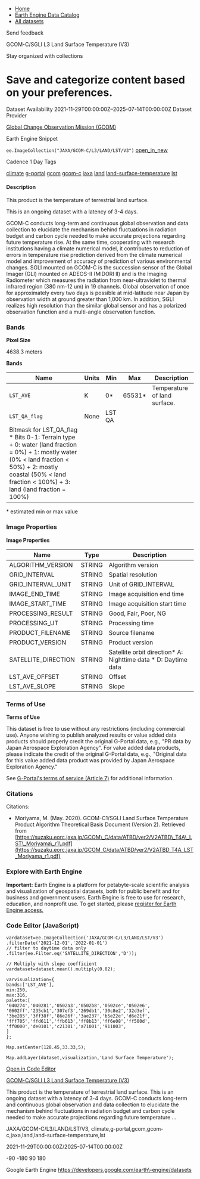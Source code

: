 



* [Home](https://developers.google.com/)
* [Earth Engine Data Catalog](https://developers.google.com/earth-engine/datasets)
* [All datasets](https://developers.google.com/earth-engine/datasets/catalog)





 
 
 Send feedback
 
 

GCOM\-C/SGLI L3 Land Surface Temperature (V3\)


 
 Stay organized with collections
 

 
 Save and categorize content based on your preferences.
================================================================================================================================================








Dataset Availability
2021\-11\-29T00:00:00Z–2025\-07\-14T00:00:00Z
Dataset Provider


[Global Change Observation Mission (GCOM)](https://suzaku.eorc.jaxa.jp/GCOM/index.html)



Earth Engine Snippet


`ee.ImageCollection("JAXA/GCOM-C/L3/LAND/LST/V3")` 
[open\_in\_new](https://code.earthengine.google.com/?scriptPath=Examples:Datasets/JAXA/JAXA_GCOM-C_L3_LAND_LST_V3)





Cadence
1 Day
Tags


[climate](/earth-engine/datasets/tags/climate)
[g\-portal](/earth-engine/datasets/tags/g-portal)
[gcom](/earth-engine/datasets/tags/gcom)
[gcom\-c](/earth-engine/datasets/tags/gcom-c)
[jaxa](/earth-engine/datasets/tags/jaxa)
[land](/earth-engine/datasets/tags/land)
[land\-surface\-temperature](/earth-engine/datasets/tags/land-surface-temperature)
[lst](/earth-engine/datasets/tags/lst)








#### Description



This product is the temperature of terrestrial land surface.


This is an ongoing dataset with a latency of 3\-4 days.


GCOM\-C conducts long\-term and continuous global observation and data collection to elucidate the
mechanism behind fluctuations in radiation budget and carbon cycle needed to make accurate
projections regarding future temperature rise. At the same time, cooperating with research
institutions having a climate numerical model, it contributes to reduction of errors in
temperature rise prediction derived from the climate numerical model and improvement of accuracy
of prediction of various environmental changes. SGLI mounted on GCOM\-C is the succession sensor
of the Global Imager (GLI) mounted on ADEOS\-II (MIDORI II) and is the Imaging Radiometer which
measures the radiation from near\-ultraviolet to thermal infrared region (380 nm\-12 um) in 19
channels. Global observation of once for approximately every two days is possible at
mid\-latitude near Japan by observation width at ground greater than 1,000 km. In addition, SGLI
realizes high resolution than the similar global sensor and has a polarized observation function
and a multi\-angle observation function.





### Bands



**Pixel Size**
  
4638\.3 meters



**Bands**




| Name | Units | Min | Max | Description |
| --- | --- | --- | --- | --- |
| `LST_AVE` | K | 0\* | 65531\* | Temperature of land surface. |
| `LST_QA_flag` | None | LST QA |
| Bitmask for LST\_QA\_flag * Bits 0\-1: Terrain type 	+ 0: water (land fraction \= 0%) 	+ 1: mostly water (0% \< land fraction \< 50%) 	+ 2: mostly coastal (50% \< land fraction \< 100%) 	+ 3: land (land fraction \= 100%) | | | | | | | | | | | | | | | | | | | | | | | | | | | | | | | | | | | | | | | | | | | | | | | | | | | | | | | | | | | | | | | | | | | | | | | | | | | | | | | | | | | | | | | | | | | | | | | | | | | |


 \* estimated min or max value


### Image Properties


**Image Properties**




| Name | Type | Description |
| --- | --- | --- |
| ALGORITHM\_VERSION | STRING | Algorithm version |
| GRID\_INTERVAL | STRING | Spatial resolution |
| GRID\_INTERVAL\_UNIT | STRING | Unit of GRID\_INTERVAL |
| IMAGE\_END\_TIME | STRING | Image acquisition end time |
| IMAGE\_START\_TIME | STRING | Image acquisition start time |
| PROCESSING\_RESULT | STRING | Good, Fair, Poor, NG |
| PROCESSING\_UT | STRING | Processing time |
| PRODUCT\_FILENAME | STRING | Source filename |
| PRODUCT\_VERSION | STRING | Product version |
| SATELLITE\_DIRECTION | STRING | Satellite orbit direction* A: Nighttime data * D: Daytime data |
| LST\_AVE\_OFFSET | STRING | Offset |
| LST\_AVE\_SLOPE | STRING | Slope |




### Terms of Use


**Terms of Use**


This dataset is free to use without any restrictions (including commercial use). Anyone wishing
to publish analyzed results or value added data products should properly credit the original
G\-Portal data, e.g., "PR data by Japan Aerospace Exploration Agency". For value added data
products, please indicate the credit of the original G\-Portal data, e.g., "Original data for
this value added data product was provided by Japan Aerospace Exploration Agency."


See [G\-Portal's terms of service (Article 7\)](https://gportal.jaxa.jp/gpr/index/eula?lang=en)
for additional information.




### Citations



Citations:
* Moriyama, M. (May. 2020\). GCOM\-C1/SGLI Land Surface Temperature Product Algorithm Theoretical
Basis Document (Version 2\). Retrieved from [https://suzaku.eorc.jaxa.jp/GCOM\_C/data/ATBD/ver2/V2ATBD\_T4A\_LST\_Moriyama\_r1\.pdf](https://suzaku.eorc.jaxa.jp/GCOM_C/data/ATBD/ver2/V2ATBD_T4A_LST_Moriyama_r1.pdf)





### Explore with Earth Engine


**Important:** 
 Earth Engine is a platform for petabyte\-scale scientific analysis and visualization of
 geospatial datasets, both for public benefit and for business and government users.
 Earth Engine is free to use for research, education, and nonprofit use. To get started, please
 [register for Earth Engine access.](https://console.cloud.google.com/earth-engine)



### Code Editor (JavaScript)



```
vardataset=ee.ImageCollection('JAXA/GCOM-C/L3/LAND/LST/V3')
.filterDate('2021-12-01','2022-01-01')
// filter to daytime data only
.filter(ee.Filter.eq('SATELLITE_DIRECTION','D'));

// Multiply with slope coefficient
vardataset=dataset.mean().multiply(0.02);

varvisualization={
bands:['LST_AVE'],
min:250,
max:316,
palette:[
'040274','040281','0502a3','0502b8','0502ce','0502e6',
'0602ff','235cb1','307ef3','269db1','30c8e2','32d3ef',
'3be285','3ff38f','86e26f','3ae237','b5e22e','d6e21f',
'fff705','ffd611','ffb613','ff8b13','ff6e08','ff500d',
'ff0000','de0101','c21301','a71001','911003',
]
};

Map.setCenter(128.45,33.33,5);

Map.addLayer(dataset,visualization,'Land Surface Temperature');
```



[Open in Code Editor](https://code.earthengine.google.com/?scriptPath=Examples:Datasets/JAXA/JAXA_GCOM-C_L3_LAND_LST_V3)


[GCOM\-C/SGLI L3 Land Surface Temperature (V3\)](/earth-engine/datasets/catalog/JAXA_GCOM-C_L3_LAND_LST_V3)

This product is the temperature of terrestrial land surface. This is an ongoing dataset with a latency of 3\-4 days. GCOM\-C conducts long\-term and continuous global observation and data collection to elucidate the mechanism behind fluctuations in radiation budget and carbon cycle needed to make accurate projections regarding future temperature …

 JAXA/GCOM\-C/L3/LAND/LST/V3,
 climate,g\-portal,gcom,gcom\-c,jaxa,land,land\-surface\-temperature,lst

2021\-11\-29T00:00:00Z/2025\-07\-14T00:00:00Z



 \-90 \-180 90 180
 



Google Earth Engine
https://developers.google.com/earth\-engine/datasets








